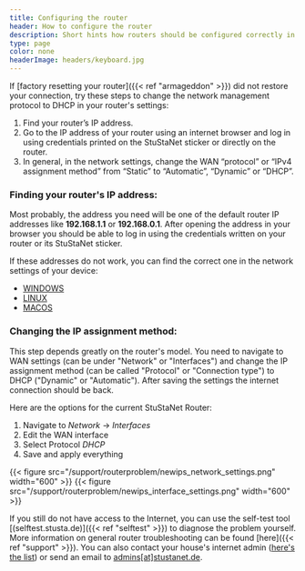 ```yaml
---
title: Configuring the router
header: How to configure the router
description: Short hints how routers should be configured correctly in the StuSta.
type: page
color: none
headerImage: headers/keyboard.jpg
---
```


If [factory resetting your router]({{< ref "armageddon" >}}) did not restore your connection, try these steps to change the network management protocol to DHCP in your router's settings:
1. Find your router’s IP address.
2. Go to the IP address of your router using an internet browser and log in using credentials printed on the StuStaNet sticker or directly on the router.
3. In general, in the network settings, change the WAN “protocol” or “IPv4 assignment method” from “Static” to “Automatic”, “Dynamic” or “DHCP”.

### Finding your router's IP address:
Most probably, the address you need will be one of the default router IP addresses like **192.168.1.1** or **192.168.0.1**. After opening the address in your browser you should be able to log in using the credentials written on your router or its StuStaNet sticker.

If these addresses do not work, you can find the correct one in the network settings of your device:
* [WINDOWS](https://www.howtogeek.com/233952/how-to-find-your-routers-ip-address-on-any-computer-smartphone-or-tablet/#autotoc_anchor_0)
* [LINUX](https://www.howtogeek.com/233952/how-to-find-your-routers-ip-address-on-any-computer-smartphone-or-tablet/#autotoc_anchor_5)
* [MACOS](https://www.howtogeek.com/233952/how-to-find-your-routers-ip-address-on-any-computer-smartphone-or-tablet/#autotoc_anchor_1)


### Changing the IP assignment method:
This step depends greatly on the router's model. You need to navigate to WAN settings (can be under "Network" or "Interfaces") and change the IP assignment method (can be called "Protocol" or "Connection type") to DHCP ("Dynamic" or "Automatic"). After saving the settings the internet connection should be back.

Here are the options for the current StuStaNet Router:
1. Navigate to *Network* -> *Interfaces*
2. Edit the WAN interface
3. Select Protocol *DHCP*
4. Save and apply everything

{{< figure src="/support/routerproblem/newips_network_settings.png" width="600" >}}
{{< figure src="/support/routerproblem/newips_interface_settings.png" width="600" >}}


If you still do not have access to the Internet, you can use the self-test tool [(selftest.stusta.de)]({{< ref "selftest" >}}) to diagnose the problem yourself.
More information on general router troubleshooting can be found [here]({{< ref "support" >}}).
You can also contact your house's internet admin ([here's the list](https://dokumente.stustanet.de/adminliste/adminliste.pdf)) or send an email to [admins[at]stustanet.de](https://stustanet.de/mail/admins?body=Name%3A%0AZimmernummer%3A%0AHaus%3A%0AMitgliedschaft%20beim%20StuStaNet%20%2F%20Mitgliedsbeitrag%20gezahlt%3A%0ARouter%20vom%20StuStaNet%2Fanderer%20Router%2Fkein%20Router%3A%0Aselftest.stustanet.de%20aufgerufen%3F%20Bitte%20Log%20einf%C3%BCgen%3A).



